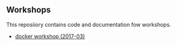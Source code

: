 Workshops
---

This reposiiory contains code and documentation fow workshops.


* [docker workshop (2017-03)](wiki/docker)



